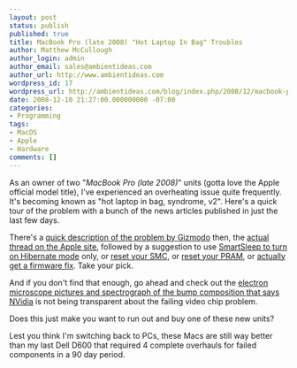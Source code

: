 ```yaml
---
layout: post
status: publish
published: true
title: MacBook Pro (late 2008) "Hot Laptop In Bag" Troubles
author: Matthew McCullough
author_login: admin
author_email: sales@ambientideas.com
author_url: http://www.ambientideas.com
wordpress_id: 17
wordpress_url: http://ambientideas.com/blog/index.php/2008/12/macbook-pro-late-2008-hot-laptop-in-bag-troubles/
date: 2008-12-10 21:27:00.000000000 -07:00
categories:
- Programming
tags:
- MacOS
- Apple
- Hardware
comments: []
---
```

<p>As an owner of two "<em>MacBook Pro (late 2008)</em>" units (gotta love the Apple official model title), I've experienced an overheating issue quite frequently. It's becoming known as "hot laptop in bag, syndrome, v2". Here's a quick tour of the problem with a bunch of the news articles published in just the last few days.</p>
<p>There's a <a href="http://gizmodo.com/5104487/new-macbooks-are-cranky-they-have-insomnia-and-hate-third+party-ram" target="_blank">quick description of the problem by Gizmodo</a> then, the <a href="http://discussions.apple.com/thread.jspa?threadID=1760972" target="_blank">actual thread on the Apple site</a>, followed by a suggestion to use <a href="http://www.jinx.de/SmartSleep.html" target="_blank">SmartSleep to turn on Hibernate mode</a> only, or <a href="http://support.apple.com/kb/HT1411" target="_blank">reset your SMC</a>, or <a href="http://support.apple.com/kb/HT1379" target="_blank">reset your PRAM</a>, or <a href="http://www.tuaw.com/2008/12/10/apple-issues-smc-and-firmware-update-for-all-macbooks/" target="_blank">actually get a firmware fix</a>. Take your pick.</p>
<p>And if you don't find that enough, go ahead and check out the <a href="http://www.theinquirer.net/inquirer/news/921/1049921/inquirer-confirms-apple-macbook-pros-have-nvidia-bad-bump-material" target="_blank">electron microscope pictures and spectrograph of the bump composition that says NVidia</a> is not being transparent about the failing video chip problem.</p>
<p>Does this just make you want to run out and buy one of these new units?</p>
<p>Lest you think I'm switching back to PCs, these Macs are still way better than my last Dell D600 that required 4 complete overhauls for failed components in a 90 day period.</p>
